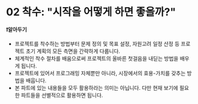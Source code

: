 # 02 착수: "시작을 어떻게 하면 좋을까?"

**❗알아두기**

- 프로젝트를 착수하는 방법부터 문제 정의 및 목표 설정, 자원고려 일정 산정 등 프로젝트 초기 계획의 모든 측면을 간략하게 다룹니다.
- 체계적인 착수 절차를 배움으로써 프로젝트의 올바른 첫걸음을 내딛는 방법을 배우게 됩니다.
- 프로젝트에 있어서 프로그래밍 자체뿐만 아니라, 시장에서의 효용-가치를 갖추는 방법을 배웁니다.
- 본 파트에 있는 내용들을 모두 활용하라는 의미는 아닙니다. 다만 현재 보기에 필요한 파트들을 선별적으로 활용하면 됩니다.
